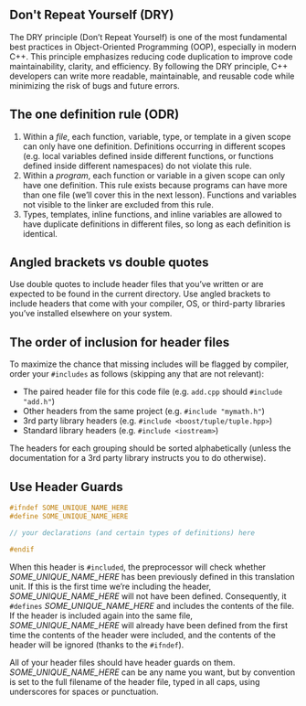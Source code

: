 ## Don't Repeat Yourself (DRY)

The DRY principle (Don’t Repeat Yourself) is one of the most fundamental best practices in Object-Oriented Programming (OOP), especially in modern C++. This principle emphasizes reducing code duplication to improve code maintainability, clarity, and efficiency. By following the DRY principle, C++ developers can write more readable, maintainable, and reusable code while minimizing the risk of bugs and future errors.

## The one definition rule (ODR)

1. Within a _file_, each function, variable, type, or template in a given scope can only have one definition. Definitions occurring in different scopes (e.g. local variables defined inside different functions, or functions defined inside different namespaces) do not violate this rule.
2. Within a _program_, each function or variable in a given scope can only have one definition. This rule exists because programs can have more than one file (we’ll cover this in the next lesson). Functions and variables not visible to the linker are excluded from this rule.
3. Types, templates, inline functions, and inline variables are allowed to have duplicate definitions in different files, so long as each definition is identical.

## Angled brackets vs double quotes

Use double quotes to include header files that you’ve written or are expected to be found in the current directory. Use angled brackets to include headers that come with your compiler, OS, or third-party libraries you’ve installed elsewhere on your system.

## The order of inclusion for header files

To maximize the chance that missing includes will be flagged by compiler, order your `#includes` as follows (skipping any that are not relevant):

- The paired header file for this code file (e.g. `add.cpp` should `#include "add.h"`)
- Other headers from the same project (e.g. `#include "mymath.h"`)
- 3rd party library headers (e.g. `#include <boost/tuple/tuple.hpp>`)
- Standard library headers (e.g. `#include <iostream>`)

The headers for each grouping should be sorted alphabetically (unless the documentation for a 3rd party library instructs you to do otherwise).

## Use Header Guards
```cpp
#ifndef SOME_UNIQUE_NAME_HERE
#define SOME_UNIQUE_NAME_HERE

// your declarations (and certain types of definitions) here

#endif
```
When this header is `#included`, the preprocessor will check whether _SOME_UNIQUE_NAME_HERE_ has been previously defined in this translation unit. If this is the first time we’re including the header, _SOME_UNIQUE_NAME_HERE_ will not have been defined. Consequently, it `#defines` _SOME_UNIQUE_NAME_HERE_ and includes the contents of the file. If the header is included again into the same file, _SOME_UNIQUE_NAME_HERE_ will already have been defined from the first time the contents of the header were included, and the contents of the header will be ignored (thanks to the `#ifndef`).

All of your header files should have header guards on them. _SOME_UNIQUE_NAME_HERE_ can be any name you want, but by convention is set to the full filename of the header file, typed in all caps, using underscores for spaces or punctuation.